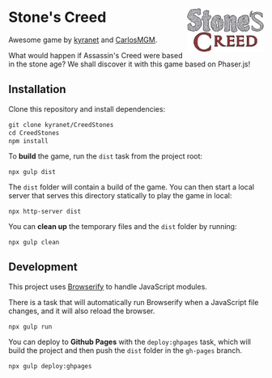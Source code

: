 # Stone's Creed <img src="src/images/StonesCreed.png" align="right" width="30%">

Awesome game by
[kyranet](https://github.com/kyranet) and [CarlosMGM](https://github.com/CarlosMGM).

What would happen if Assassin's Creed were based in the stone age?
We shall discover it with this game based on Phaser.js!

## Installation

Clone this repository and install dependencies:

```
git clone kyranet/CreedStones
cd CreedStones
npm install
```

To **build** the game, run the `dist` task from the project root:

```
npx gulp dist
```

The `dist` folder will contain a build of the game. You can then start a local server that serves this directory statically to play the game in local:

```
npx http-server dist
```

You can **clean up** the temporary files and the `dist` folder by running:

```
npx gulp clean
```

## Development

This project uses [Browserify](http://browserify.org) to handle JavaScript modules.

There is a task that will automatically run Browserify when a JavaScript file changes, and it will also reload the browser.

```
npx gulp run
```

You can deploy to **Github Pages** with the `deploy:ghpages` task, which will build the project and then push the `dist` folder in the `gh-pages` branch.

```
npx gulp deploy:ghpages
```
